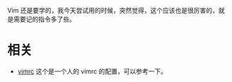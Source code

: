 
Vim 还是要学的，我今天尝试用的时候，突然觉得，这个应该也是很厉害的，就是需要记的指令多了些。









# 相关

* [vimrc](https://gist.github.com/keelii/1aab5f9aa5b47afa651c7fc84b8e9875) 这个是一个人的 vimrc 的配置，可以参考一下。